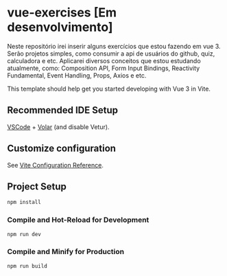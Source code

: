 # vue-exercises [Em desenvolvimento]
Neste repositório irei inserir alguns exercícios que estou fazendo em vue 3. Serão projetos simples, como consumir a api de usuários do github, quiz, calculadora e etc.
Aplicarei diversos conceitos que estou estudando atualmente, como: Composition API, Form Input Bindings, Reactivity Fundamental, Event Handling, Props, Axios e etc.

This template should help get you started developing with Vue 3 in Vite.

## Recommended IDE Setup

[VSCode](https://code.visualstudio.com/) + [Volar](https://marketplace.visualstudio.com/items?itemName=Vue.volar) (and disable Vetur).

## Customize configuration

See [Vite Configuration Reference](https://vite.dev/config/).

## Project Setup

```sh
npm install
```

### Compile and Hot-Reload for Development

```sh
npm run dev
```

### Compile and Minify for Production

```sh
npm run build
```
